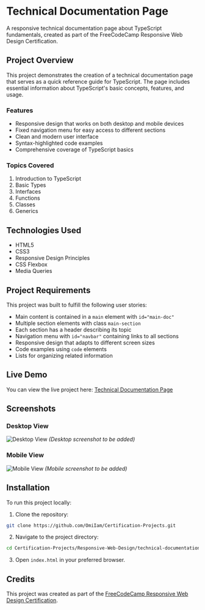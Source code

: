 # Technical Documentation Page

A responsive technical documentation page about TypeScript fundamentals, created as part of the FreeCodeCamp Responsive Web Design Certification.

## Project Overview

This project demonstrates the creation of a technical documentation page that serves as a quick reference guide for TypeScript. The page includes essential information about TypeScript's basic concepts, features, and usage.

### Features

- Responsive design that works on both desktop and mobile devices
- Fixed navigation menu for easy access to different sections
- Clean and modern user interface
- Syntax-highlighted code examples
- Comprehensive coverage of TypeScript basics

### Topics Covered

1. Introduction to TypeScript
2. Basic Types
3. Interfaces
4. Functions
5. Classes
6. Generics

## Technologies Used

- HTML5
- CSS3
- Responsive Design Principles
- CSS Flexbox
- Media Queries

## Project Requirements

This project was built to fulfill the following user stories:

- Main content is contained in a `main` element with `id="main-doc"`
- Multiple section elements with class `main-section`
- Each section has a header describing its topic
- Navigation menu with `id="navbar"` containing links to all sections
- Responsive design that adapts to different screen sizes
- Code examples using `code` elements
- Lists for organizing related information

## Live Demo

You can view the live project here: [Technical Documentation Page](https://omilam.github.io/Certification-Projects/Responsive-Web-Design/technical-documentation-page/)

## Screenshots

### Desktop View
![Desktop View](screenshots/desktop.png)
*(Desktop screenshot to be added)*

### Mobile View
![Mobile View](screenshots/mobile.png)
*(Mobile screenshot to be added)*

## Installation

To run this project locally:

1. Clone the repository:
```bash
git clone https://github.com/OmiIam/Certification-Projects.git
```

2. Navigate to the project directory:
```bash
cd Certification-Projects/Responsive-Web-Design/technical-documentation-page
```

3. Open `index.html` in your preferred browser.

## Credits

This project was created as part of the [FreeCodeCamp Responsive Web Design Certification](https://www.freecodecamp.org/learn/responsive-web-design/). 